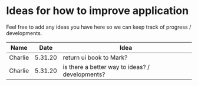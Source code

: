 # Ideas for how to improve application

Feel free to add any ideas you have here so we can keep track of progress / developments.

| Name | Date | Idea |
| ------ | ------ | ------ |
| Charlie | 5.31.20 | return ui book to Mark? |
| Charlie | 5.31.20 | is there a better way to ideas? / developments? |